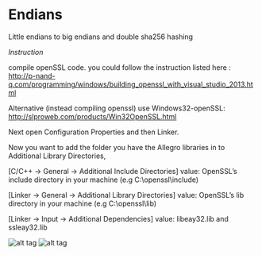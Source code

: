# Endians
Little endians to big endians and double sha256 hashing

*Instruction*

compile openSSL code. you could follow the instruction listed here : http://p-nand-q.com/programming/windows/building_openssl_with_visual_studio_2013.html

Alternative (instead compiling openssl) use Windows32-openSSL: http://slproweb.com/products/Win32OpenSSL.html

Next open Configuration Properties and then Linker.

Now you want to add the folder you have the Allegro libraries in to Additional Library Directories,

[C/C++ -> General -> Additional Include Directories] value: OpenSSL’s include directory in your machine (e.g C:\openssl\include)

[Linker -> General -> Additional Library Directories] value: OpenSSL’s lib directory in your machine (e.g C:\openssl\lib)

[Linker -> Input -> Additional Dependencies] value: libeay32.lib and ssleay32.lib


![alt tag](https://s18.postimg.org/hhudvh1op/include.png)
![alt tag](https://s18.postimg.org/pbuzgv9hl/link.png)
